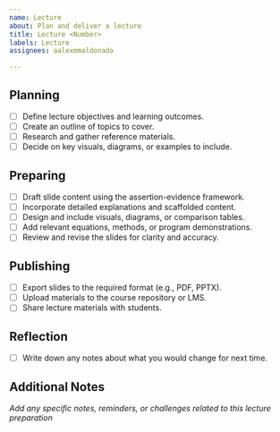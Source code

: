 ```yaml
---
name: Lecture
about: Plan and deliver a lecture
title: Lecture <Number>
labels: Lecture
assignees: aalexmmaldonado

---
```


## Planning

- [ ] Define lecture objectives and learning outcomes.
- [ ] Create an outline of topics to cover.
- [ ] Research and gather reference materials.
- [ ] Decide on key visuals, diagrams, or examples to include.

## Preparing

- [ ] Draft slide content using the assertion-evidence framework.
- [ ] Incorporate detailed explanations and scaffolded content.
- [ ] Design and include visuals, diagrams, or comparison tables.
- [ ] Add relevant equations, methods, or program demonstrations.
- [ ] Review and revise the slides for clarity and accuracy.

## Publishing

- [ ] Export slides to the required format (e.g., PDF, PPTX).
- [ ] Upload materials to the course repository or LMS.
- [ ] Share lecture materials with students.

## Reflection

- [ ] Write down any notes about what you would change for next time.

## Additional Notes

_Add any specific notes, reminders, or challenges related to this lecture preparation_
